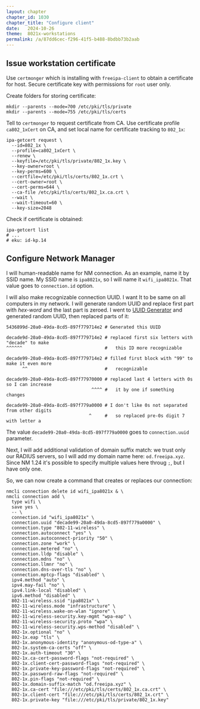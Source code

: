 ```yaml
---
layout: chapter
chapter_id: 1030
chapter_title: "Configure client"
date:   2024-10-26
theme:  8021x-workstations
permalink: /a/87dd6cec-f296-41f5-b488-8bdbb73b2aab
---
```



## Issue workstation certificate

Use `certmonger` which is installing with `freeipa-client` to obtain a certificate for host. Secure certificate key with permissions for `root` user only.

Create folders for storing certificate: 
```shell
mkdir --parents --mode=700 /etc/pki/tls/private
mkdir --parents --mode=755 /etc/pki/tls/certs
```

Tell to `certmonger` to request certificate from CA. Use certificate profile `ca802_1xCert` on CA, and set local name for certificate tracking to `802_1x`: 

```shell
ipa-getcert request \
  --id=802_1x \
  --profile=ca802_1xCert \
  --renew \
  --keyfile=/etc/pki/tls/private/802_1x.key \
  --key-owner=root \
  --key-perms=600 \
  --certfile=/etc/pki/tls/certs/802_1x.crt \
  --cert-owner=root \
  --cert-perms=644 \
  --ca-file /etc/pki/tls/certs/802_1x.ca.crt \
  --wait \
  --wait-timeout=60 \
  --key-size=2048 
```

Check if certificate is obtained: 
```shell
ipa-getcert list 
# ...
# eku: id-kp.14
```

## Configure Network Manager

I will human-readable name for NM connection. As an example, name it by SSID name. 
My SSID name is `ipa8021x`, so I will name it `wifi_ipa8021x`. 
That value goes to `connection.id` option.

I will also make recognizable connection UUID. I want It to be same on all computers in my network.
I will generate random UUID and replace first part with *hex-word* and the last part is zeroed.
I went to [UUID Generator](https://www.uuidgenerator.net/version4) and generated random UUID, then replaced parts of it: 

```
5436899d-20a0-49da-8cd5-897f779714e2 # Generated this UUID

decade9d-20a0-49da-8cd5-897f779714e2 # replaced first six letters with "decade" to make
^^^^^^                               #   this ID more recognizable

decade99-20a0-49da-8cd5-897f779714e2 # filled first block with "99" to make it even more
      ^^                             #   recognizable

decade99-20a0-49da-8cd5-897f77970000 # replaced last 4 letters with 0s so I can increase
                                ^^^^ #   it by one if something changes

decade99-20a0-49da-8cd5-897f779a0000 # I don't like 0s not separated from other digits
                               ^     #   so replaced pre-0s digit 7 with letter a
```

The value `decade99-20a0-49da-8cd5-897f779a0000` goes to `connection.uuid` parameter.

Next, I will add additional validation of domain suffix match: we trust only our RADIUS
servers, so I will add my domain name here: `od.freeipa.xyz`. Since NM 1.24 it's possible
to specify multiple values here throug `;`, but I have only one.

So, we can now create a command that creates or replaces our connection:

```
nmcli connection delete id wifi_ipa8021x & \
nmcli connection add \
  type wifi \
  save yes \
  -- \
  connection.id "wifi_ipa8021x" \
  connection.uuid "decade99-20a0-49da-8cd5-897f779a0000" \
  connection.type "802-11-wireless" \
  connection.autoconnect "yes" \
  connection.autoconnect-priority "50" \
  connection.zone "work" \
  connection.metered "no" \
  connection.lldp "disable" \
  connection.mdns "no" \
  connection.llmnr "no" \
  connection.dns-over-tls "no" \
  connection.mptcp-flags "disabled" \
  ipv4.method "auto" \
  ipv4.may-fail "no" \
  ipv4.link-local "disabled" \
  ipv6.method "disabled" \
  802-11-wireless.ssid "ipa8021x" \
  802-11-wireless.mode "infrastructure" \
  802-11-wireless.wake-on-wlan "ignore" \
  802-11-wireless-security.key-mgmt "wpa-eap" \
  802-11-wireless-security.proto "wpa" \
  802-11-wireless-security.wps-method "disabled" \
  802-1x.optional "no" \
  802-1x.eap "tls" \
  802-1x.anonymous-identity "anonymous-od-type-a" \
  802-1x.system-ca-certs "off" \
  802-1x.auth-timeout "30" \
  802-1x.ca-cert-password-flags "not-required" \
  802-1x.client-cert-password-flags "not-required" \
  802-1x.private-key-password-flags "not-required" \
  802-1x.password-raw-flags "not-required" \
  802-1x.pin-flags "not-required" \
  802-1x.domain-suffix-match "od.freeipa.xyz" \
  802-1x.ca-cert "file:///etc/pki/tls/certs/802_1x.ca.crt" \
  802-1x.client-cert "file:///etc/pki/tls/certs/802_1x.crt" \
  802-1x.private-key "file:///etc/pki/tls/private/802_1x.key"

```


